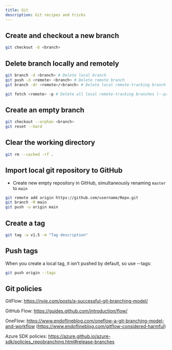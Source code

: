 ```yaml
---
title: Git
description: Git recipes and tricks
---
```


## Create and checkout a new branch

```bash
git checkout -b <branch>
```

## Delete branch locally and remotely

```bash
git branch -d <branch> # Delete local branch
git push -d <remote> <branch> # Delete remote branch
git branch -dr <remote>/<branch> # Delete local remote-tracking branch

git fetch <remote> -p # Delete all local remote-tracking branches (--prune)
```

## Create an empty branch

```bash
git checkout --orphan <branch>
git reset --hard
```

## Clear the working directory

```bash
git rm --cached -rf .
```

## Import local git repository to GitHub

* Create new empty repository in GitHub, simultaneously renaming `master` to `main`

```bash
git remote add origin https://github.com/username/Repo.git
git branch -M main
git push -u origin main
```

## Create a tag

```bash
git tag -a v1.5 -m "Tag description"
```

## Push tags

When you create a local tag, it isn't pushed by default, so use --tags:

```bash
git push origin --tags
```

## Git policies

GitFlow: https://nvie.com/posts/a-successful-git-branching-model/

GitHub Flow: https://guides.github.com/introduction/flow/

OneFlow: https://www.endoflineblog.com/oneflow-a-git-branching-model-and-workflow (https://www.endoflineblog.com/gitflow-considered-harmful)

Azure SDK policies: https://azure.github.io/azure-sdk/policies_repobranching.html#release-branches